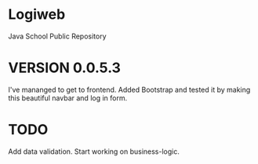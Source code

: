 # Logiweb
Java School Public Repository

# VERSION 0.0.5.3

I've mananged to get to frontend. Added Bootstrap and tested it by making this beautiful navbar and log in form.

# TODO

Add data validation. Start working on business-logic.
